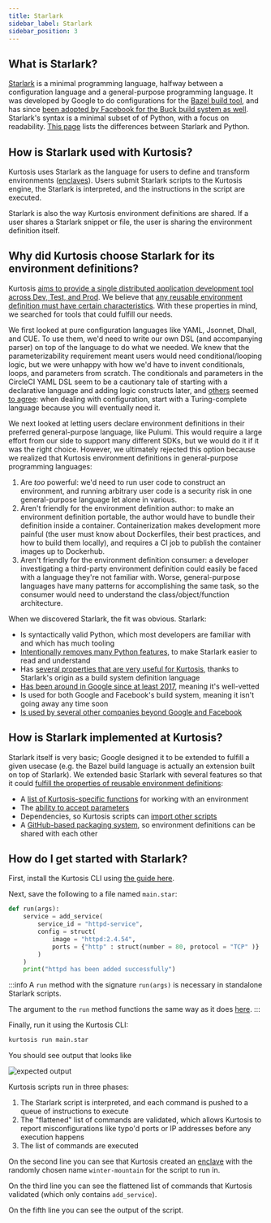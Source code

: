 ```yaml
---
title: Starlark
sidebar_label: Starlark
sidebar_position: 3
---
```


What is Starlark?
-----------------
[Starlark](https://github.com/bazelbuild/starlark) is a minimal programming language, halfway between a configuration language and a general-purpose programming language. It was developed by Google to do configurations for the [Bazel build tool](https://bazel.build/rules/language), and has since [been adopted by Facebook for the Buck build system as well](https://developers.facebook.com/blog/post/2021/04/08/rust-starlark-library/). Starlark's syntax is a minimal subset of of Python, with a focus on readability. [This page][starlark-differences-with-python] lists the differences between Starlark and Python.

How is Starlark used with Kurtosis?
-----------------------------------
Kurtosis uses Starlark as the language for users to define and transform environments ([enclaves][enclaves]). Users submit Starlark scripts to the Kurtosis engine, the Starlark is interpreted, and the instructions in the script are executed.

Starlark is also the way Kurtosis environment definitions are shared. If a user shares a Starlark snippet or file, the user is sharing the environment definition itself.

Why did Kurtosis choose Starlark for its environment definitions?
-----------------------------------------------------------------
Kurtosis [aims to provide a single distributed application development tool across Dev, Test, and Prod][what-is-kurtosis]. We believe that [any reusable environment definition must have certain characteristics][reusable-environment-definitions]. With these properties in mind, we searched for tools that could fulfill our needs.

We first looked at pure configuration languages like YAML, Jsonnet, Dhall, and CUE. To use them, we'd need to write our own DSL (and accompanying parser) on top of the language to do what we needed. We knew that the parameterizability requirement meant users would need conditional/looping logic, but we were unhappy with how we'd have to invent conditionals, loops, and parameters from scratch. The conditionals and parameters in the CircleCI YAML DSL seem to be a cautionary tale of starting with a declarative language and adding logic constructs later, and [others](https://github.com/tektoncd/experimental/issues/185#issuecomment-535338943) seemed [to agree](https://solutionspace.blog/2021/12/04/every-simple-language-will-eventually-end-up-turing-complete/): when dealing with configuration, start with a Turing-complete language because you will eventually need it.

We next looked at letting users declare environment definitions in their preferred general-purpose language, like Pulumi. This would require a large effort from our side to support many different SDKs, but we would do it if it was the right choice. However, we ultimately rejected this option because we realized that Kurtosis environment definitions in general-purpose programming languages:

1. Are _too_ powerful: we'd need to run user code to construct an environment, and running arbitrary user code is a security risk in one general-purpose language let alone in various.
1. Aren't friendly for the environment definition author: to make an environment definition portable, the author would have to bundle their definition inside a container. Containerization makes development more painful (the user must know about Dockerfiles, their best practices, and how to build them locally), and requires a CI job to publish the container images up to Dockerhub.
1. Aren't friendly for the environment definition consumer: a developer investigating a third-party environment definition could easily be faced with a language they're not familiar with. Worse, general-purpose languages have many patterns for accomplishing the same task, so the consumer would need to understand the class/object/function architecture.

When we discovered Starlark, the fit was obvious. Starlark:

- Is syntactically valid Python, which most developers are familiar with and which has much tooling
- [Intentionally removes many Python features][starlark-differences-with-python], to make Starlark easier to read and understand
- Has [several properties that are very useful for Kurtosis](https://github.com/bazelbuild/starlark#design-principles), thanks to Starlark's origin as a build system definition language
- [Has been around in Google since at least 2017](https://blog.bazel.build/2017/03/21/design-of-skylark.html), meaning it's well-vetted
- Is used for both Google and Facebook's build system, meaning it isn't going away any time soon
- [Is used by several other companies beyond Google and Facebook](https://github.com/bazelbuild/starlark/blob/master/users.md#users)

How is Starlark implemented at Kurtosis?
----------------------------------------
Starlark itself is very basic; Google designed it to be extended to fulfill a given usecase (e.g. the Bazel build language is actually an extension built on top of Starlark). We extended basic Starlark with several features so that it could [fulfill the properties of reusable environment definitions][reusable-environment-definitions]:

- A [list of Kurtosis-specific functions][starlark-instructions-reference] for working with an environment
- The [ability to accept parameters][run-args-reference]
- Dependencies, so Kurtosis scripts can [import other scripts][locators-reference]
- A [GitHub-based packaging system][packages-reference], so environment definitions can be shared with each other

How do I get started with Starlark?
-----------------------------------

First, install the Kurtosis CLI using [the guide here](https://docs.kurtosis.com/install).

Next, save the following to a file named `main.star`:

```py
def run(args):
    service = add_service(
        service_id = "httpd-service", 
        config = struct(
            image = "httpd:2.4.54", 
            ports = {"http" : struct(number = 80, protocol = "TCP" )}
        )
    )
    print("httpd has been added successfully")
```

:::info
A `run` method with the signature `run(args)` is necessary in standalone
Starlark scripts.

The argument to the `run` method functions the same way as it does [here][run-args-reference].
:::

Finally, run it using the Kurtosis CLI:

```bash
kurtosis run main.star
```

You should see output that looks like

![expected output](/img/explanations/run-output.png)

Kurtosis scripts run in three phases: 

1. The Starlark script is interpreted, and each command is pushed to a queue of instructions to execute
1. The "flattened" list of commands are validated, which allows Kurtosis to report misconfigurations like typo'd ports or IP addresses before any execution happens
1. The list of commands are executed

On the second line you can see that Kurtosis created an [enclave][enclaves] with the randomly chosen name `winter-mountain` for the script to run in.

On the third line you can see the flattened list of commands that Kurtosis validated (which only contains `add_service`).

On the fifth line you can see the output of the script.

<!--------------- ONLY LINKS BELOW HERE --------------------------->
[what-is-kurtosis]: ./what-is-kurtosis.md
[enclaves]: ./architecture.md#enclaves
[reusable-environment-definitions]: ./reusable-environment-definitions.md
[starlark-differences-with-python]: https://bazel.build/rules/language#differences_with_python

[locators-reference]: ../reference/locators.md
[packages-reference]: ../reference/packages.md
[run-args-reference]: ../reference/packages.md#arguments
[starlark-instructions-reference]: ../reference/starlark-instructions.md
